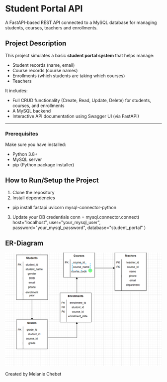 #  Student Portal API

A FastAPI-based REST API connected to a MySQL database for managing students, courses, teachers and enrollments.

## Project Description

This project simulates a basic **student portal system** that helps manage:

- Student records (name, email)
- Course records (course names)
- Enrollments (which students are taking which courses)
- Teachers 

It includes:
- Full CRUD functionality (Create, Read, Update, Delete) for students, courses, and enrollments
- A MySQL backend
- Interactive API documentation using Swagger UI (via FastAPI)

---

### Prerequisites

Make sure you have installed:

- Python 3.8+
- MySQL server
- pip (Python package installer)

## How to Run/Setup the Project
1. Clone the repository
2. Install dependencies
- pip install fastapi uvicorn mysql-connector-python
3. Update your DB credentials
conn = mysql.connector.connect(
    host="localhost",
    user="your_mysql_user",
    password="your_mysql_password",
    database="student_portal"
)

## ER-Diagram
![erd](image.png)

Created by Melanie Chebet
